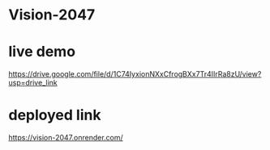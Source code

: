 # Vision-2047

# live demo
https://drive.google.com/file/d/1C74IyxionNXxCfrogBXx7Tr4IIrRa8zU/view?usp=drive_link
# deployed link
https://vision-2047.onrender.com/
